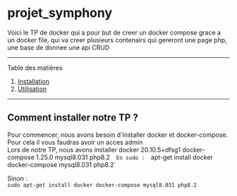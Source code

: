 # projet_symphony

Voici le TP de docker qui a pour but de creer un docker compose grace a un docker file, qui va creer plusieurs contenairs qui gereront une page php, une base de donnee une api CRUD  

*******
Table des matières  
 1. [Installation](#installation)
 2. [Utilisation](#use)
*******

<div id='installation'/>  

## Comment installer notre TP ?  

<div id='prerequis'/>  
  
Pour commencer, nous avons besoin d'installer docker et docker-compose.  
Pour cela il vous faudras avoir un acces admin  
Lors de notre TP, nous avons installer docker 20.10.5+dfsg1 docker-compose 1.25.0 mysql8.031 php8.2`  
En sudo :  
`apt-get install docker docker-compose mysql8.031 php8.2`  
  
Sinon :  
`sudo apt-get install docker docker-compose mysql8.031 php8.2`
